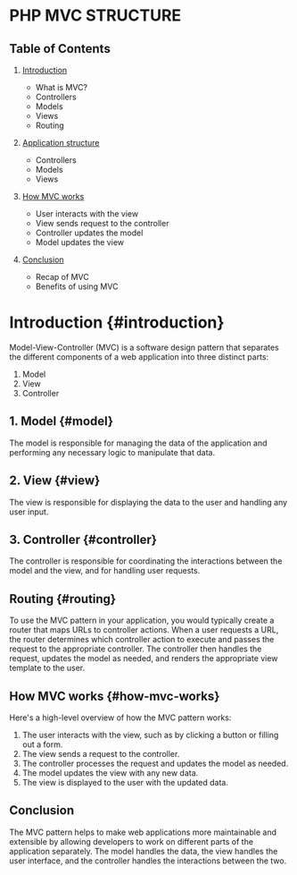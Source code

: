 # PHP MVC STRUCTURE

## Table of Contents

1. [Introduction](#introduction)
   - What is MVC?
   - Controllers
   - Models
   - Views
   - Routing

2. [Application structure](#application-structure)
   - Controllers
   - Models
   - Views
3. [How MVC works](#how-mvc-works)
   - User interacts with the view
   - View sends request to the controller
   - Controller updates the model
   - Model updates the view
4. [Conclusion](#conclusion)
   - Recap of MVC
   - Benefits of using MVC

# Introduction {#introduction}

Model-View-Controller (MVC) is a software design pattern that separates the different components of a web application into three distinct parts:

1. Model
2. View
3. Controller

## 1. Model {#model}

The model is responsible for managing the data of the application and performing any necessary logic to manipulate that data.

## 2. View {#view}

The view is responsible for displaying the data to the user and handling any user input.

## 3. Controller {#controller}

The controller is responsible for coordinating the interactions between the model and the view, and for handling user requests.

## Routing {#routing}

To use the MVC pattern in your application, you would typically create a router that maps URLs to controller actions. When a user requests a URL, the router determines which controller action to execute and passes the request to the appropriate controller. The controller then handles the request, updates the model as needed, and renders the appropriate view template to the user.

## How MVC works {#how-mvc-works}

Here's a high-level overview of how the MVC pattern works:

1. The user interacts with the view, such as by clicking a button or filling out a form.
2. The view sends a request to the controller.
3. The controller processes the request and updates the model as needed.
4. The model updates the view with any new data.
5. The view is displayed to the user with the updated data.

## Conclusion

The MVC pattern helps to make web applications more maintainable and extensible by allowing developers to work on different parts of the application separately. The model handles the data, the view handles the user interface, and the controller handles the interactions between the two.


